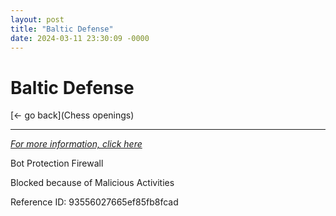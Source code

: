 ```yaml
---
layout: post
title: "Baltic Defense"
date: 2024-03-11 23:30:09 -0000
---
```

Baltic Defense
==============

[<- go back](Chess openings)
***
*[For more information, click here](https://www.thechesswebsite.com/baltic-defense/)*

Bot Protection Firewall

Blocked because of Malicious Activities

Reference ID: 93556027665ef85fb8fcad


